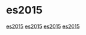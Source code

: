 # es2015

[es2015](https://github.com/babel/babel)
[es2015](https://github.com/owenthereal/godzilla)
[es2015](https://github.com/lebab/lebab)
[es2015](https://github.com/webpack/webpack)
